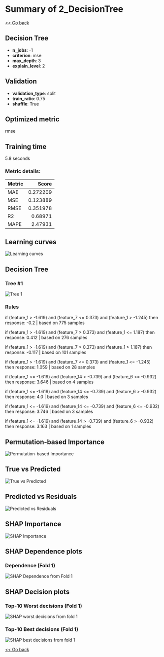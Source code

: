 # Summary of 2_DecisionTree

[<< Go back](../README.md)


## Decision Tree
- **n_jobs**: -1
- **criterion**: mse
- **max_depth**: 3
- **explain_level**: 2

## Validation
 - **validation_type**: split
 - **train_ratio**: 0.75
 - **shuffle**: True

## Optimized metric
rmse

## Training time

5.8 seconds

### Metric details:
| Metric   |    Score |
|:---------|---------:|
| MAE      | 0.272209 |
| MSE      | 0.123889 |
| RMSE     | 0.351978 |
| R2       | 0.68971  |
| MAPE     | 2.47931  |



## Learning curves
![Learning curves](learning_curves.png)

## Decision Tree 

### Tree #1
![Tree 1](learner_fold_0_tree.svg)

### Rules

if (feature_1 > -1.619) and (feature_7 <= 0.373) and (feature_1 > -1.245) then response: -0.2 | based on 775 samples

if (feature_1 > -1.619) and (feature_7 > 0.373) and (feature_1 <= 1.187) then response: 0.412 | based on 276 samples

if (feature_1 > -1.619) and (feature_7 > 0.373) and (feature_1 > 1.187) then response: -0.117 | based on 101 samples

if (feature_1 > -1.619) and (feature_7 <= 0.373) and (feature_1 <= -1.245) then response: 1.059 | based on 28 samples

if (feature_1 <= -1.619) and (feature_14 > -0.739) and (feature_6 <= -0.932) then response: 3.646 | based on 4 samples

if (feature_1 <= -1.619) and (feature_14 <= -0.739) and (feature_6 > -0.932) then response: 4.0 | based on 3 samples

if (feature_1 <= -1.619) and (feature_14 <= -0.739) and (feature_6 <= -0.932) then response: 3.746 | based on 3 samples

if (feature_1 <= -1.619) and (feature_14 > -0.739) and (feature_6 > -0.932) then response: 3.163 | based on 1 samples





## Permutation-based Importance
![Permutation-based Importance](permutation_importance.png)
## True vs Predicted

![True vs Predicted](true_vs_predicted.png)


## Predicted vs Residuals

![Predicted vs Residuals](predicted_vs_residuals.png)



## SHAP Importance
![SHAP Importance](shap_importance.png)

## SHAP Dependence plots

### Dependence (Fold 1)
![SHAP Dependence from Fold 1](learner_fold_0_shap_dependence.png)

## SHAP Decision plots

### Top-10 Worst decisions (Fold 1)
![SHAP worst decisions from fold 1](learner_fold_0_shap_worst_decisions.png)
### Top-10 Best decisions (Fold 1)
![SHAP best decisions from fold 1](learner_fold_0_shap_best_decisions.png)

[<< Go back](../README.md)
